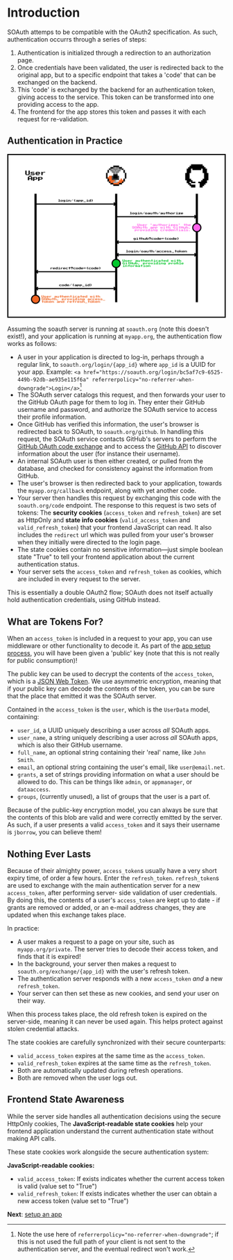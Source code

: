 Introduction
============

SOAuth attemps to be compatible with the OAuth2 specification. As such, authentication
occurrs through a series of steps:

1. Authentication is initialized through a redirection to an authorization page.
2. Once credentials have been validated, the user is redirected back to the original app,
   but to a specific endpoint that takes a 'code' that can be exchanged on the backend.
3. This 'code' is exchanged by the backend for an authentication token, giving access
   to the service. This token can be transformed into one providing access to the app.
4. The frontend for the app stores this token and passes it with each request for
   re-validation.

Authentication in Practice
--------------------------

![SOAuth's app flow involves communication by SOAuth with GitHub.](soauth_app_flow.svg)

Assuming the soauth server is running at `soauth.org` (note this doesn't exist!), and your
application is running at `myapp.org`, the authentication flow works as follows:

- A user in your application is directed to log-in, perhaps through a regular link,
  to `soauth.org/login/{app_id}` where `app_id` is a UUID for your app. Example:
  `<a href="https://soauth.org/login/bc5af7c9-6525-449b-92db-ae935e115f6a" referrerpolicy="no-referrer-when-downgrade">Login</a>`[^1]
- The SOAuth server catalogs this request, and then forwards your user to the GitHub
  OAuth page for them to log in. They enter their GitHub username and password, and
  authorize the SOAuth service to access their profile information.
- Once GitHub has verified this information, the user's browser is redirected back
  to SOAuth, to `soauth.org/github`. In handling this request, the SOAuth service
  contacts GitHub's servers to perform the [GitHub OAuth code exchange](https://docs.github.com/en/apps/oauth-apps/building-oauth-apps/authorizing-oauth-apps#2-users-are-redirected-back-to-your-site-by-github)
  and to access the [GitHub API](https://docs.github.com/en/apps/oauth-apps/building-oauth-apps/authorizing-oauth-apps#3-use-the-access-token-to-access-the-api) to
  discover information about the user (for instance their username).
- An internal SOAuth user is then either created, or pulled from the database,
  and checked for consistency against the information from GitHub.
- The user's browser is then redirected back to your application, towards the
  `myapp.org/callback` endpoint, along with yet another code.
- Your server then handles this request by exchanging this code with the
  `soauth.org/code` endpoint. The response to this request is two sets of tokens:
  The **security cookies** (`access_token` and `refresh_token`) are set as HttpOnly and
  **state info cookies** (`valid_access_token` and `valid_refresh_token`) that your frontend JavaScript can read. It also includes the `redirect` url which was pulled from your user's browser when they initially were directed
  to the login page.
- The state cookies contain no sensitive information—just simple boolean state "True" to tell your frontend application about the current authentication status.
- Your server sets the `access_token` and `refresh_token` as cookies, which
  are included in every request to the server.

This is essentially a double OAuth2 flow; SOAuth does not itself actually
hold authentication credentials, using GitHub instead.

What are Tokens For?
--------------------

When an `access_token` is included in a request to your app, you can use
middleware or other functionality to decode it. As part of the [app setup process](create.md),
you will have been given a 'public' key (note that this is not really for public
consumption)!

The public key can be used to decrypt the contents of the `access_token`, which is
a [JSON Web Token](https://en.wikipedia.org/wiki/JSON_Web_Token). We use asymmetric encryption,
meaning that if your public key can decode the contents of the token, you can be sure
that the place that emitted it was the SOAuth server.

Contained in the `access_token` is the `user`, which is the `UserData` model, containing:

- `user_id`, a UUID uniquely describing a user across _all_ SOAuth apps.
- `user_name`, a string uniquely describing a user across _all_ SOAuth apps, which is also
  their GitHub username.
- `full_name`, an optional string containing their 'real' name, like `John Smith`.
- `email`, an optional string containing the user's email, like `user@email.net`.
- `grants`, a set of strings providing information on what a user should be allowed to do.
  This can be things like `admin`, or `appmanager`, or `dataaccess`.
- `groups`, (currently unused), a list of groups that the user is a part of.

Because of the public-key encryption model, you can always be sure that the contents of
this blob are valid and were correctly emitted by the server. As such, if a user presents
a valid `access_token` and it says their username is `jborrow`, you can believe them!

Nothing Ever Lasts
------------------

Because of their almighty power, `access_token`s usually have a very short expiry time,
of order a few hours. Enter the `refresh_token`. `refresh_token`s are used to exchange
with the main authentication server for a new `access_token`, after performing server-
side validation of user credentials. By doing this, the contents of a user's `access_token` are
kept up to date - if grants are removed or added, or an e-mail address changes, they are
updated when this exchange takes place.

In practice:

- A user makes a request to a page on your site, such as `myapp.org/private`. The server
  tries to decode their access token, and finds that it is expired!
- In the background, your server then makes a request to `soauth.org/exchange/{app_id}` with the
  user's refresh token.
- The authentication server responds with a new `access_token` _and_ a new `refresh_token`.
- Your server can then set these as new cookies, and send your user on their way.

When this process takes place, the old refresh token is expired on the server-side, meaning
it can never be used again. This helps protect against stolen credential attacks.

The state cookies are carefully synchronized with their secure counterparts:
- `valid_access_token` expires at the same time as the `access_token`.
- `valid_refresh_token` expires at the same time as the `refresh_token`.
- Both are automatically updated during refresh operations.
- Both are removed when the user logs out.

Frontend State Awareness
------------------------

While the server side handles all authentication decisions using the secure HttpOnly cookies, The **JavaScript-readable state cookies** help your frontend application understand the current authentication state without making API calls.

These state cookies work alongside the secure authentication system:

**JavaScript-readable cookies:**  
- `valid_access_token`: If exists indicates whether the current access token is valid (value set to "True")
- `valid_refresh_token`: If exists indicates whether the user can obtain a new access token (value set to "True")


**Next**: [setup an app](create.md)

[^1]: Note the use here of `referrerpolicy="no-referrer-when-downgrade"`; if this is not used
      the full path of your client is not sent to the authentication server, and the eventual
      redirect won't work.

